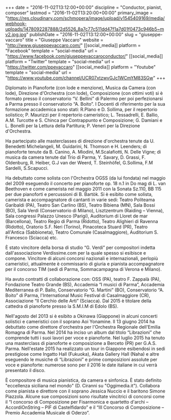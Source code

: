 +++
date = "2016-11-02T13:12:00+00:00"
discipline = "Conductor, pianist, composer"
lastmod = "2016-11-02T13:20:00+00:00"
primary_image = "https://res.cloudinary.com/schmopera/image/upload/v1545409169/media/webhook-uploads/1478092287888/2d5526_8a7c77c511dd47f1a7d01f0473c946b5~mv2.jpg.jpg"
publishDate = "2016-11-02T13:12:00+00:00"
slug = "giuseppe-vaccaro"
title = "Giuseppe Vaccaro"
website = "http://www.giuseppevaccaro.com/"
[[social_media]]
platform = "Facebook"
template = "social-media"
url = "https://www.facebook.com/giuseppevaccaroconductor/"
[[social_media]]
platform = "Twitter"
template = "social-media"
url = "https://twitter.com/ppevaccaro"
[[social_media]]
platform = "Youtube"
template = "social-media"
url = "https://www.youtube.com/channel/UCR07xtzwvGJc1WCmYM83SGw"
+++

Diplomato in Pianoforte (con lode e menzione), Musica da Camera (con lode), Direzione d'Orchestra (con lode), Composizione (con ottimi voti) si è formato presso il conservatorio “V. Bellini” di Palermo per poi perfezionarsi a Parma presso il conservatorio “A. Boito”. I Docenti di riferimento per la sua formazione accademica sono stati: R.Plano e D. Sollima, per il repertorio solistico; P. Maurizzi per il repertorio cameristico; L. Tessadrelli, E. Ballio, A.M. Turcotte e S. Chinca per Contrappunto e Composizione; G. Damiani e L. Bonelli per la Lettura della Partitura; P. Veneri per la Direzione d'Orchestra. 

Ha partecipato alle masterclasses di direzione d'orchestra tenute da U. Benedetti Michelangeli, M. Guidarini, N. Thomson e H. Leenders; di pianoforte tenute da B. Canino, A. Miodini, M.Scalafiotti, N. Delle Vigne; di musica da camera tenute dal Trio di Parma, Y. Savary, D. Grassi, F. Oldenburg, R. Heiber, G.J van der Weerd, T. Steinhöfel, G.Sollima, F.M Sardelli, S.Scapucci. 

Ha debuttato come solista con l'Orchestra OGSS (da lui fondata) nel maggio del 2009 eseguendo il concerto per pianoforte op. 18 n.1 in Do mag di L. van Beethoven e come camerista nel maggio 2011 con la Sonata Sz.110, BB 115 per due pianoforti e percussioni di B. Bartòk. Si è esibito come solista, camerista e accompagnatore di cantanti in varie sedi: Teatro Politeama Garibaldi (PA), Teatro San Carlino (BS), Teatro Bibiena (MN), Sala Bossi (BO), Sala Verdi (Conservatorio di Milano), Lisztzentrum (Raiding – Vienna), Sala congressi Palazzo Unesco (Parigi), Auditorium di Lloret de mar (Barcellona), Teatro Regio di Parma (Ridotto), Teatro Alighieri di Ravenna (Ridotto), Oratorio S.F. Neri (Torino), Pinacoteca Stuard (PR), Teatro all'Antica (Sabbioneta), Teatro Comunale (Casalmaggiore), Auditorium S. Francesco (Sciacca) etc. 

È stato vincitore della borsa di studio “G. Verdi” per compositori indetta dall'associazione Verdissime.com per la quale spesso si esibisce e compone. Vincitore di alcuni concorsi nazionali e internazionali, perlopiù cameristici, attualmente è commissario di giuria e pianista accompagnatore per il concorso TIM (sedi di Parma, Sommacampagna di Verona e Milano). 

Ha avuto contratti di collaborazione con: OSS (PA), teatro F. Zappalà (PA), Fondazione Teatro Grande (BS), Accademia “I musici di Parma”, Accademia Mediterranea di P. Ballo, Conservatorio “G. Martini” (BO), Conservatorio “A. Boito” di Parma, l'International Music Festival di Casalmaggiore (CR), Associazione “Il Cerchio delle Arti” (Sciacca). Dal 2015 è titolare della cattedra di pianoforte presso la S.M.I.M di Edolo (BS). 

Nell'agosto del 2013 si è esibito a Okinawa (Giappone) in alcuni concerti solistici e cameristici con il soprano Aoi Yonamine. Il 13 giugno 2014 ha debuttato come direttore d'orchestra per l'Orchestra Regionale dell'Emilia Romagna di Parma. Nel 2014 ha inciso un album dal titolo “Librazioni” che comprende tutti i suoi lavori per voce e pianoforte. Nel luglio 2015 ha tenuto una masterclass di pianoforte e composizione a Berceto (PR) per G.A.S. Parma. Nell'estate 2015 ha realizzato un tour in Giappone esibendosi in sedi prestigiose come Ingatto Hall (Fukuoka), Akata Gallery Hall (Naha) e altre eseguendo le musiche di “Librazioni” e prime composizioni assolute per voce e pianoforte: numerose sono per il 2016 le date italiane in cui verrà presentato il disco. 

È compositore di musica pianistica, da camera e sinfonica. È stato definito "eccellenza siciliana nel mondo" (D. Ciranni su "Oggimedia.it"). Collabora come pianista e direttore con il soprano Jessica Nuccio e il baritono Simone Piazzola. Alcune sue composizioni sono risultate vincitrici di concorsi come il “I concorso di Composizione per Fisarmonica e quartetto d'archi – AccordiOnString – PIF di Castelfidardo” e il “III Concorso di Composizione – Premio Accademia Musicale di Oderzo”.
